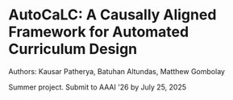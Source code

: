 # AutoCaLC: A Causally Aligned Framework for Automated Curriculum Design

Authors: Kausar Patherya, Batuhan Altundas, Matthew Gombolay

Summer project. Submit to AAAI '26 by July 25, 2025
